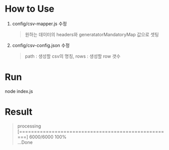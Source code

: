 # How to Use

1. config/csv-mapper.js 수정
   > 원하는 데이터의 headers와 generatatorMandatoryMap 값으로 셋팅

2. config/csv-config.json 수정 
   > path : 생성할 csv의 명칭,
   > rows : 생성할 row 갯수  


# Run
node index.js

# Result
 > processing [====================================================] 6000/6000 100%  
...Done